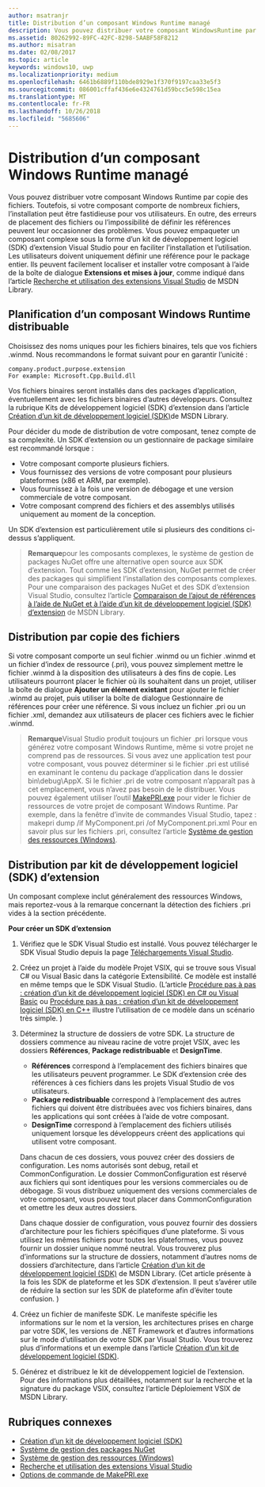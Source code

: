```yaml
---
author: msatranjr
title: Distribution d’un composant Windows Runtime managé
description: Vous pouvez distribuer votre composant WindowsRuntime par copie de fichiers.
ms.assetid: 80262992-89FC-42FC-8298-5AABF58F8212
ms.author: misatran
ms.date: 02/08/2017
ms.topic: article
keywords: windows10, uwp
ms.localizationpriority: medium
ms.openlocfilehash: 6461b6889f110bde8929e1f370f9197caa33e5f3
ms.sourcegitcommit: 086001cffaf436e6e4324761d59bcc5e598c15ea
ms.translationtype: MT
ms.contentlocale: fr-FR
ms.lasthandoff: 10/26/2018
ms.locfileid: "5685606"
---
```

# <a name="distributing-a-managed-windows-runtime-component"></a>Distribution d’un composant Windows Runtime managé



Vous pouvez distribuer votre composant Windows Runtime par copie des fichiers. Toutefois, si votre composant comporte de nombreux fichiers, l’installation peut être fastidieuse pour vos utilisateurs. En outre, des erreurs de placement des fichiers ou l’impossibilité de définir les références peuvent leur occasionner des problèmes. Vous pouvez empaqueter un composant complexe sous la forme d’un kit de développement logiciel (SDK) d’extension Visual Studio pour en faciliter l’installation et l’utilisation. Les utilisateurs doivent uniquement définir une référence pour le package entier. Ils peuvent facilement localiser et installer votre composant à l’aide de la boîte de dialogue **Extensions et mises à jour**, comme indiqué dans l’article [Recherche et utilisation des extensions Visual Studio](https://msdn.microsoft.com/library/vstudio/dd293638.aspx) de MSDN Library.

## <a name="planning-a-distributable-windows-runtime-component"></a>Planification d’un composant Windows Runtime distribuable

Choisissez des noms uniques pour les fichiers binaires, tels que vos fichiers .winmd. Nous recommandons le format suivant pour en garantir l’unicité :

``` syntax
company.product.purpose.extension
For example: Microsoft.Cpp.Build.dll
```

Vos fichiers binaires seront installés dans des packages d’application, éventuellement avec les fichiers binaires d’autres développeurs. Consultez la rubrique Kits de développement logiciel (SDK) d’extension dans l’article [Création d’un kit de développement logiciel (SDK)](https://msdn.microsoft.com/library/hh768146.aspx)de MSDN Library.

Pour décider du mode de distribution de votre composant, tenez compte de sa complexité. Un SDK d’extension ou un gestionnaire de package similaire est recommandé lorsque :

-   Votre composant comporte plusieurs fichiers.
-   Vous fournissez des versions de votre composant pour plusieurs plateformes (x86 et ARM, par exemple).
-   Vous fournissez à la fois une version de débogage et une version commerciale de votre composant.
-   Votre composant comprend des fichiers et des assemblys utilisés uniquement au moment de la conception.

Un SDK d’extension est particulièrement utile si plusieurs des conditions ci-dessus s’appliquent.

> **Remarque**pour les composants complexes, le système de gestion de packages NuGet offre une alternative open source aux SDK d’extension. Tout comme les SDK d’extension, NuGet permet de créer des packages qui simplifient l’installation des composants complexes. Pour une comparaison des packages NuGet et des SDK d’extension Visual Studio, consultez l’article [Comparaison de l’ajout de références à l’aide de NuGet et à l’aide d’un kit de développement logiciel (SDK) d’extension](https://msdn.microsoft.com/library/jj161096.aspx) de MSDN Library.

## <a name="distribution-by-file-copy"></a>Distribution par copie des fichiers

Si votre composant comporte un seul fichier .winmd ou un fichier .winmd et un fichier d’index de ressource (.pri), vous pouvez simplement mettre le fichier .winmd à la disposition des utilisateurs à des fins de copie. Les utilisateurs pourront placer le fichier où ils souhaitent dans un projet, utiliser la boîte de dialogue **Ajouter un élément existant** pour ajouter le fichier .winmd au projet, puis utiliser la boîte de dialogue Gestionnaire de références pour créer une référence. Si vous incluez un fichier .pri ou un fichier .xml, demandez aux utilisateurs de placer ces fichiers avec le fichier .winmd.

> **Remarque**Visual Studio produit toujours un fichier .pri lorsque vous générez votre composant Windows Runtime, même si votre projet ne comprend pas de ressources. Si vous avez une application test pour votre composant, vous pouvez déterminer si le fichier .pri est utilisé en examinant le contenu du package d’application dans le dossier bin\debug\AppX. Si le fichier .pri de votre composant n’apparaît pas à cet emplacement, vous n’avez pas besoin de le distribuer. Vous pouvez également utiliser l’outil [MakePRI.exe](https://msdn.microsoft.com/library/windows/apps/jj552945.aspx) pour vider le fichier de ressources de votre projet de composant Windows Runtime. Par exemple, dans la fenêtre d’invite de commandes Visual Studio, tapez : makepri dump /if MyComponent.pri /of MyComponent.pri.xml Pour en savoir plus sur les fichiers .pri, consultez l’article [Système de gestion des ressources (Windows)](https://msdn.microsoft.com/library/windows/apps/jj552947.aspx).

## <a name="distribution-by-extension-sdk"></a>Distribution par kit de développement logiciel (SDK) d’extension

Un composant complexe inclut généralement des ressources Windows, mais reportez-vous à la remarque concernant la détection des fichiers .pri vides à la section précédente.

**Pour créer un SDK d’extension**

1.  Vérifiez que le SDK Visual Studio est installé. Vous pouvez télécharger le SDK Visual Studio depuis la page [Téléchargements Visual Studio](https://www.visualstudio.com/downloads/download-visual-studio-vs).
2.  Créez un projet à l’aide du modèle Projet VSIX, qui se trouve sous Visual C# ou Visual Basic dans la catégorie Extensibilité. Ce modèle est installé en même temps que le SDK Visual Studio. (L’article [Procédure pas à pas : création d’un kit de développement logiciel (SDK) en C# ou Visual Basic](https://msdn.microsoft.com/library/jj127119.aspx) ou [Procédure pas à pas : création d’un kit de développement logiciel (SDK) en C++](https://msdn.microsoft.com/library/jj127117.aspx) illustre l’utilisation de ce modèle dans un scénario très simple. )
3.  Déterminez la structure de dossiers de votre SDK. La structure de dossiers commence au niveau racine de votre projet VSIX, avec les dossiers **Références**, **Package redistribuable** et **DesignTime**.

    -   **Références** correspond à l’emplacement des fichiers binaires que les utilisateurs peuvent programmer. Le SDK d’extension crée des références à ces fichiers dans les projets Visual Studio de vos utilisateurs.
    -   **Package redistribuable** correspond à l’emplacement des autres fichiers qui doivent être distribuées avec vos fichiers binaires, dans les applications qui sont créées à l’aide de votre composant.
    -   **DesignTime** correspond à l’emplacement des fichiers utilisés uniquement lorsque les développeurs créent des applications qui utilisent votre composant.

    Dans chacun de ces dossiers, vous pouvez créer des dossiers de configuration. Les noms autorisés sont debug, retail et CommonConfiguration. Le dossier CommonConfiguration est réservé aux fichiers qui sont identiques pour les versions commerciales ou de débogage. Si vous distribuez uniquement des versions commerciales de votre composant, vous pouvez tout placer dans CommonConfiguration et omettre les deux autres dossiers.

    Dans chaque dossier de configuration, vous pouvez fournir des dossiers d’architecture pour les fichiers spécifiques d’une plateforme. Si vous utilisez les mêmes fichiers pour toutes les plateformes, vous pouvez fournir un dossier unique nommé neutral. Vous trouverez plus d’informations sur la structure de dossiers, notamment d’autres noms de dossiers d’architecture, dans l’article [Création d’un kit de développement logiciel (SDK)](https://msdn.microsoft.com/library/hh768146.aspx) de MSDN Library. (Cet article présente à la fois les SDK de plateforme et les SDK d’extension. Il peut s’avérer utile de réduire la section sur les SDK de plateforme afin d’éviter toute confusion. )

4.  Créez un fichier de manifeste SDK. Le manifeste spécifie les informations sur le nom et la version, les architectures prises en charge par votre SDK, les versions de .NET Framework et d’autres informations sur le mode d’utilisation de votre SDK par Visual Studio. Vous trouverez plus d’informations et un exemple dans l’article [Création d’un kit de développement logiciel (SDK)](https://msdn.microsoft.com/library/hh768146.aspx).
5.  Générez et distribuez le kit de développement logiciel de l’extension. Pour des informations plus détaillées, notamment sur la recherche et la signature du package VSIX, consultez l’article Déploiement VSIX de MSDN Library.

## <a name="related-topics"></a>Rubriques connexes

* [Création d’un kit de développement logiciel (SDK)](https://msdn.microsoft.com/library/hh768146.aspx)
* [Système de gestion des packages NuGet](https://github.com/NuGet/Home)
* [Système de gestion des ressources (Windows)](https://msdn.microsoft.com/library/windows/apps/jj552947.aspx)
* [Recherche et utilisation des extensions Visual Studio](https://msdn.microsoft.com/library/dd293638.aspx)
* [Options de commande de MakePRI.exe](https://msdn.microsoft.com/library/windows/apps/jj552945.aspx)
